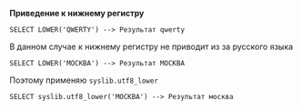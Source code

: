 **Приведение к нижнему регистру**

```
SELECT LOWER('QWERTY') --> Результат qwerty 
```

В данном случае к нижнему регистру не приводит из за русского языка

```
SELECT LOWER('МОСКВА') --> Результат МОСКВА 
```

Поэтому применяю `syslib.utf8_lower`

```
SELECT syslib.utf8_lower('МОСКВА') --> Результат москва
```

